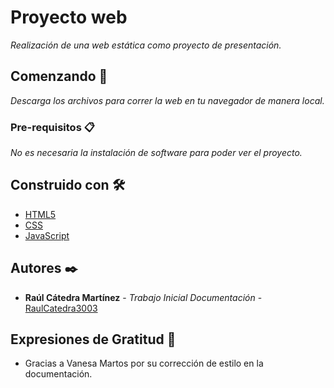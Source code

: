 # Proyecto web

_Realización de una web estática como proyecto de presentación._

## Comenzando 🚀

_Descarga los archivos para correr la web en tu navegador de manera local._


### Pre-requisitos 📋

_No es necesaria la instalación de software para poder ver el proyecto._

## Construido con 🛠️

* [HTML5](https://www.w3.org/standards/webdesign/htmlcss) 
* [CSS](https://www.w3.org/standards/webdesign/htmlcss) 
* [JavaScript](https://developer.mozilla.org/es/docs/Web/JavaScript) 

## Autores ✒️

* **Raúl Cátedra Martínez** - *Trabajo Inicial*  *Documentación* - [RaulCatedra3003](https://github.com/RaulCatedra3003)


## Expresiones de Gratitud 🎁

* Gracias a Vanesa Martos por su corrección de estilo en la documentación.

